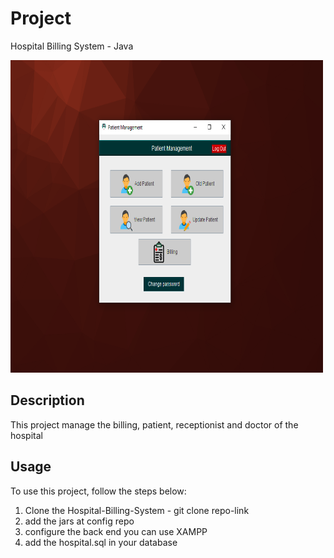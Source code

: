 # Project

Hospital Billing System - Java 

<img src="/src/Icon/hospital_billing_system.png" alt="Hospital" width="500" height="500"/>

## Description

This project manage the billing, patient, receptionist and doctor of the hospital

## Usage

To use this project, follow the steps below:
1. Clone the Hospital-Billing-System - git clone repo-link
2. add the jars at config repo
3. configure the back end you can use XAMPP
4. add the hospital.sql in your database
